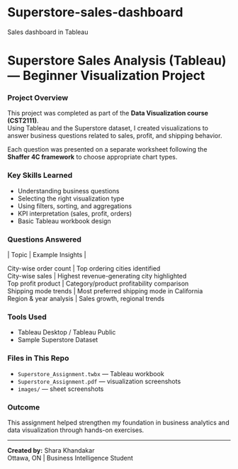 # Superstore-sales-dashboard
Sales dashboard in Tableau
# Superstore Sales Analysis (Tableau) — Beginner Visualization Project

### Project Overview
This project was completed as part of the **Data Visualization course (CST2111)**.  
Using Tableau and the Superstore dataset, I created visualizations to answer business questions related to sales, profit, and shipping behavior.

Each question was presented on a separate worksheet following the **Shaffer 4C framework** to choose appropriate chart types.

### Key Skills Learned
- Understanding business questions
- Selecting the right visualization type
- Using filters, sorting, and aggregations
- KPI interpretation (sales, profit, orders)
- Basic Tableau workbook design

### Questions Answered

| Topic | Example Insights |

City-wise order count | Top ordering cities identified  
City-wise sales | Highest revenue-generating city highlighted  
Top profit product | Category/product profitability comparison  
Shipping mode trends | Most preferred shipping mode in California  
Region & year analysis | Sales growth, regional trends  

### Tools Used
- Tableau Desktop / Tableau Public
- Sample Superstore Dataset

### Files in This Repo
- `Superstore_Assignment.twbx` — Tableau workbook  
- `Superstore_Assignment.pdf` — visualization screenshots  
- `images/` — sheet screenshots  

###  Outcome
This assignment helped strengthen my foundation in business analytics and data visualization through hands-on exercises.

---
**Created by:** Shara Khandakar  
 Ottawa, ON | Business Intelligence Student  
